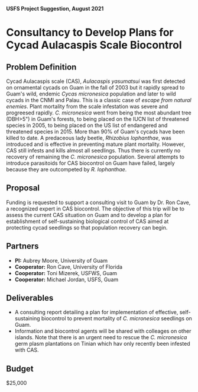**USFS Project Suggestion, August 2021**

# Consultancy to Develop Plans for Cycad Aulacaspis Scale Biocontrol

## Problem Definition

Cycad Aulacaspis scale (CAS), *Aulacaspis yasumatsui* was first detected on ornamental cycads on Guam in the fall of 2003 but it rapidly spread to Guam's wild, endemic *Cycas micronesica* population and later to wild cycads in the CNMI and Palau. This is a classic case of *escape from natural enemies*. Plant mortality from the scale infestation was severe and progreesed rapidly. *C. micronesica* went from being the most abundant tree (DBH>5") in Guam's forests, to being placed on the IUCN list of threatened species in 2005, to being placed on the US list of endangered and threatened species in 2015. More than 90% of Guam's cycads have been killed to date. A predaceous lady beetle, *Rhizobius lophanthae*, was introduced and is effective in preventing mature plant mortality. However, CAS still infests and kills almost all seedlings. Thus there is currently no recovery of remaining the *C. micronesica* population. Several attempts to introduce parasitoids for CAS biocontrol on Guam have failed, largely because they are outcompeted by *R. lophanthae*.

## Proposal

Funding is requested to support a consulting visit to Guam by Dr. Ron Cave, a recognized expert in CAS biocontrol. The objective of this trip will be to assess the current CAS situation on Guam and to develop a plan for establishment of self-sustaining biological control of CAS aimed at protecting cycad seedlings so that population recovery can begin.

## Partners

* **PI:** Aubrey Moore, University of Guam
* **Cooperator:** Ron Cave, University of Florida
* **Cooperator:** Toni Mizerek, USFWS, Guam
* **Cooperator:** Michael Jordan, USFS, Guam

## Deliverables

* A consulting report detailing a plan for implementation of effective, self-sustaining biocontrol to prevent mortality of *C. micronesica* seedlings on Guam.
* Information and biocontrol agents will be shared with colleages on other islands. Note that there is an urgent need to rescue the *C. micronesica* germ plasm plantations on Tinian which hav only recently been infested with CAS.

## Budget

$25,000
